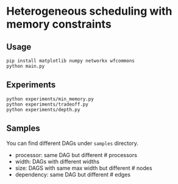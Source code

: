 # Heterogeneous scheduling with memory constraints

## Usage

```
pip install matplotlib numpy networkx wfcommons
python main.py
```

## Experiments

```
python experiments/min_memory.py
python experiments/tradeoff.py
python experiments/depth.py
```

## Samples

You can find different DAGs under `samples` directory.
- processor: same DAG but different # processors
- width: DAGs with different widths
- size: DAGS with same max width but different # nodes
- dependency: same DAG but different # edges